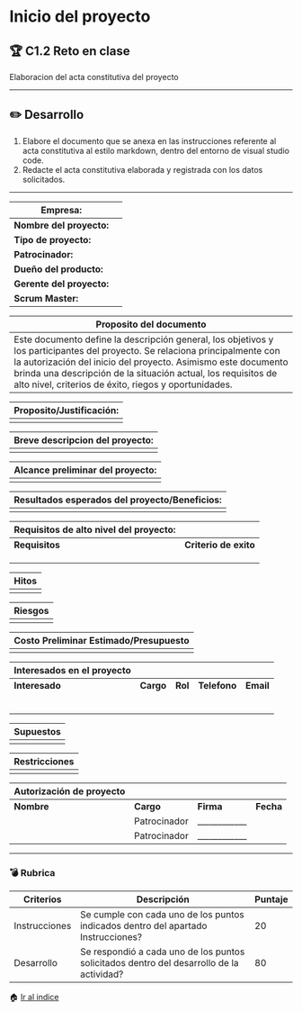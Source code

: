 # Inicio del proyecto

## :trophy: C1.2 Reto en clase

Elaboracion del acta constitutiva del proyecto


___

## :pencil2: Desarrollo

1. Elabore el documento que se anexa en las instrucciones referente al acta constitutiva al estilo markdown, dentro del entorno de visual studio code.
2. Redacte el acta constitutiva elaborada y registrada con los datos solicitados.

___

|Empresa:||
|---|---|
|**Nombre del proyecto:**||
|**Tipo de proyecto:**||
|**Patrocinador:**||
|**Dueño del producto:**||
|**Gerente del proyecto:**||
|**Scrum Master:**||

|Proposito del documento|
|---|
|Este documento define la descripción general, los objetivos y los participantes del proyecto. Se relaciona principalmente con la autorización del inicio del proyecto. Asimismo este documento brinda una descripción de la situación actual, los requisitos de alto nivel, criterios de éxito, riegos y oportunidades.|

|Proposito/Justificación:|
|---|
||

|Breve descripcion del proyecto:|
|---|
||

|Alcance preliminar del proyecto:|
|---|
||

|Resultados esperados del proyecto/Beneficios:|
|---|
||

|Requisitos de alto nivel del proyecto:||
|---|---|
|**Requisitos**|**Criterio de exito**|
||||
||||
||||

|Hitos|
|---|
||

|Riesgos|
|---|
||

|Costo Preliminar Estimado/Presupuesto|
|---|
||

|Interesados en el proyecto|||||
|---|---|---|---|---|
|**Interesado**|**Cargo**|**Rol**|**Telefono**|**Email**|
||||||
||||||
||||||
||||||
||||||
||||||

|Supuestos|
|---|
||

|Restricciones|
|---|
||

|Autorización de proyecto||||
|---|---|---|---|
|**Nombre**|**Cargo**|**Firma**|**Fecha**|
||Patrocinador|____________||
||Patrocinador|____________||
___

### :bomb: Rubrica

| Criterios     | Descripción                                                                                  | Puntaje |
| ------------- | -------------------------------------------------------------------------------------------- | ------- |
| Instrucciones | Se cumple con cada uno de los puntos indicados dentro del apartado Instrucciones?            | 20 |
| Desarrollo    | Se respondió a cada uno de los puntos solicitados dentro del desarrollo de la actividad?     | 80      |


:house: [Ir al indice](https://github.com/Eduardo17tec/AnalisisAvanzadoDeSoftware)
